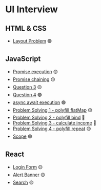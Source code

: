 # UI Interview

<!-- 
## Table of Contents

- [HTML & CSS](skills/HTML&CSS/README.md)
- [JavaScript](skills/JavaScript/README.md)
- [TypeScript](skills/TypeScript/README.md)
- [React](skills/React/README.md) -->

## HTML & CSS

- [Layout Problem](skills/HTML&CSS/question-1.md) 🟢

## JavaScript

- [Promise execution](skills/JavaScript/question-1.md) 🟡 
- [Promise chaining](skills/JavaScript/question-2.md) 🟡
- [Question 3](skills/JavaScript/question-3.md) 🟡
- [Question 4](skills/JavaScript/question-4.md) 🟢
- [async await execution](skills/JavaScript/question-5.md) 🟢
- [Problem Solving 1 - polyfill flatMap](skills/JavaScript/question-6.md) 🟡
- [Problem Solving 2 - polyfill bind](skills/JavaScript/question-7.md) 🔴
- [Problem Solving 3 - calculate income](skills/JavaScript/question-8.md) 🔴
- [Problem Solving 4 - polyfill repeat](skills/JavaScript/question-9.md) 🟡
- [Scope](skills/JavaScript/question-10.md) 🟢

<!-- ## TypeScript

- [Question 1](skills/TypeScript/question-1.md) 🟢 -->

## React

- [Login Form](skills/React/question-1.md)  🟡
- [Alert Banner](skills/React/question-2.md)  🟡
- [Search](skills/React/question-3.md)  🟡


<!-- 
**Tags:** 🟢
**Tags:** 🟡
**Tags:** 🔴 
-->